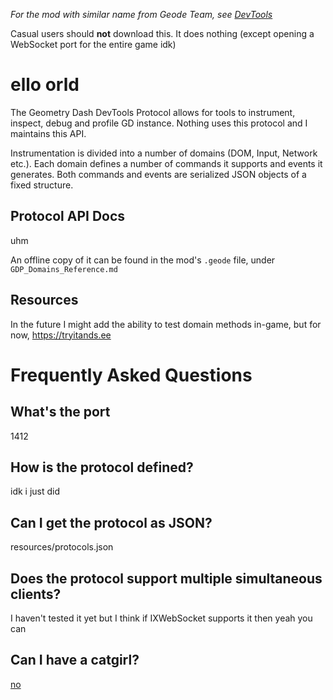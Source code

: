 *For the mod with similar name from Geode Team, see [DevTools](mod:geode.devtools)*

Casual users should **not** download this. It does nothing (except opening a WebSocket port for the entire game idk)

# ello orld
The Geometry Dash DevTools Protocol allows for tools to instrument, inspect, debug and profile GD instance. Nothing uses this protocol and I maintains this API.

Instrumentation is divided into a number of domains (DOM, Input, Network etc.). Each domain defines a number of commands it supports and events it generates. Both commands and events are serialized JSON objects of a fixed structure.

## Protocol API Docs
uhm

An offline copy of it can be found in the mod's `.geode` file, under `GDP_Domains_Reference.md`

## Resources
In the future I might add the ability to test domain methods in-game, but for now, https://tryitands.ee

# Frequently Asked Questions
## What's the port
1412

## How is the protocol defined?
idk i just did

## Can I get the protocol as JSON?
resources/protocols.json

## Does the protocol support multiple simultaneous clients?
I haven't tested it yet but I think if IXWebSocket supports it then yeah you can

## Can I have a catgirl?
[no](https://www.pixiv.net/artworks/117988462)